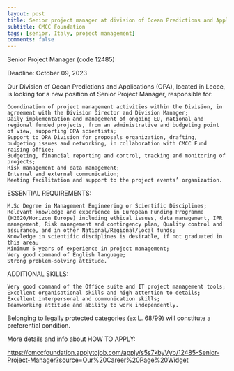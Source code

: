 ```yaml
---
layout: post
title: Senior project manager at division of Ocean Predictions and Applications (Lecce, Italy)
subtitle: CMCC Foundation
tags: [senior, Italy, project management]
comments: false
---
```

Senior Project Manager (code 12485)

Deadline: October 09, 2023

Our Division of Ocean Predictions and Applications (OPA), located in Lecce, is looking for a new position of Senior Project Manager, responsible for:

    Coordination of project management activities within the Division, in agreement with the Division Director and Division Manager;
    Daily implementation and management of ongoing EU, national and regional funded projects, from an administrative and budgeting point of view, supporting OPA scientists;
    Support to OPA Division for proposals organization, drafting, budgeting issues and networking, in collaboration with CMCC Fund raising office;
    Budgeting, financial reporting and control, tracking and monitoring of projects;
    Risk management and data management;
    Internal and external communication;
    Meeting facilitation and support to the project events’ organization.

 

ESSENTIAL REQUIREMENTS:

    M.Sc Degree in Management Engineering or Scientific Disciplines;
    Relevant knowledge and experience in European Funding Programme (H2020/Horizon Europe) including ethical issues, data management, IPR management, Risk management and contingency plan, Quality control and assurance, and in other National/Regional/Local funds;
    Knowledge in scientific disciplines is desirable, if not graduated in this area;
    Minimum 5 years of experience in project management;
    Very good command of English language;
    Strong problem-solving attitude.

 

ADDITIONAL SKILLS:

    Very good command of the Office suite and IT project management tools;
    Excellent organisational skills and high attention to details;
    Excellent interpersonal and communication skills;
    Teamworking attitude and ability to work independently.

 
Belonging to legally protected categories (ex L. 68/99) will constitute a preferential condition.

More details and info about HOW TO APPLY:

https://cmccfoundation.applytojob.com/apply/s5s7kbyVyb/12485-Senior-Project-Manager?source=Our%20Career%20Page%20Widget

